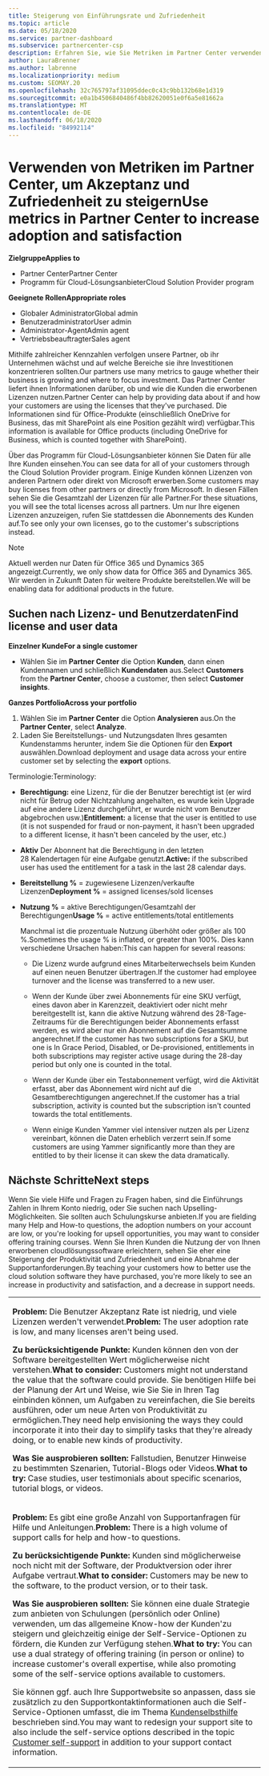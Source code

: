 ```yaml
---
title: Steigerung von Einführungsrate und Zufriedenheit
ms.topic: article
ms.date: 05/18/2020
ms.service: partner-dashboard
ms.subservice: partnercenter-csp
description: Erfahren Sie, wie Sie Metriken im Partner Center verwenden. Metriken können zeigen, ob Ihr Unternehmen zunimmt, wie Kunden ihre Lizenzen verwenden und wo Sie sich mit den Investitionen beschäftigen.
author: LauraBrenner
ms.author: labrenne
ms.localizationpriority: medium
ms.custom: SEOMAY.20
ms.openlocfilehash: 32c765797af31095ddec0c43c9bb132b68e1d319
ms.sourcegitcommit: e0a1b4506840486f4bb82620051e0f6a5e81662a
ms.translationtype: MT
ms.contentlocale: de-DE
ms.lasthandoff: 06/18/2020
ms.locfileid: "84992114"
---
```

# <a name="use-metrics-in-partner-center-to-increase-adoption-and-satisfaction"></a><span data-ttu-id="c563c-104">Verwenden von Metriken im Partner Center, um Akzeptanz und Zufriedenheit zu steigern</span><span class="sxs-lookup"><span data-stu-id="c563c-104">Use metrics in Partner Center to increase adoption and satisfaction</span></span>

<span data-ttu-id="c563c-105">**Zielgruppe**</span><span class="sxs-lookup"><span data-stu-id="c563c-105">**Applies to**</span></span>

- <span data-ttu-id="c563c-106">Partner Center</span><span class="sxs-lookup"><span data-stu-id="c563c-106">Partner Center</span></span>
- <span data-ttu-id="c563c-107">Programm für Cloud-Lösungsanbieter</span><span class="sxs-lookup"><span data-stu-id="c563c-107">Cloud Solution Provider program</span></span>

<span data-ttu-id="c563c-108">**Geeignete Rollen**</span><span class="sxs-lookup"><span data-stu-id="c563c-108">**Appropriate roles**</span></span>

- <span data-ttu-id="c563c-109">Globaler Administrator</span><span class="sxs-lookup"><span data-stu-id="c563c-109">Global admin</span></span>
- <span data-ttu-id="c563c-110">Benutzeradministrator</span><span class="sxs-lookup"><span data-stu-id="c563c-110">User admin</span></span>
- <span data-ttu-id="c563c-111">Administrator-Agent</span><span class="sxs-lookup"><span data-stu-id="c563c-111">Admin agent</span></span>
- <span data-ttu-id="c563c-112">Vertriebsbeauftragter</span><span class="sxs-lookup"><span data-stu-id="c563c-112">Sales agent</span></span>

<span data-ttu-id="c563c-113">Mithilfe zahlreicher Kennzahlen verfolgen unsere Partner, ob ihr Unternehmen wächst und auf welche Bereiche sie ihre Investitionen konzentrieren sollten.</span><span class="sxs-lookup"><span data-stu-id="c563c-113">Our partners use many metrics to gauge whether their business is growing and where to focus investment.</span></span> <span data-ttu-id="c563c-114">Das Partner Center liefert ihnen Informationen darüber, ob und wie die Kunden die erworbenen Lizenzen nutzen.</span><span class="sxs-lookup"><span data-stu-id="c563c-114">Partner Center can help by providing data about if and how your customers are using the licenses that they've purchased.</span></span> <span data-ttu-id="c563c-115">Die Informationen sind für Office-Produkte (einschließlich OneDrive for Business, das mit SharePoint als eine Position gezählt wird) verfügbar.</span><span class="sxs-lookup"><span data-stu-id="c563c-115">This information is available for Office products (including OneDrive for Business, which is counted together with SharePoint).</span></span>

<span data-ttu-id="c563c-116">Über das Programm für Cloud-Lösungsanbieter können Sie Daten für alle Ihre Kunden einsehen.</span><span class="sxs-lookup"><span data-stu-id="c563c-116">You can see data for all of your customers through the Cloud Solution Provider program.</span></span> <span data-ttu-id="c563c-117">Einige Kunden können Lizenzen von anderen Partnern oder direkt von Microsoft erwerben.</span><span class="sxs-lookup"><span data-stu-id="c563c-117">Some customers may buy licenses from other partners or directly from Microsoft.</span></span> <span data-ttu-id="c563c-118">In diesen Fällen sehen Sie die Gesamtzahl der Lizenzen für alle Partner.</span><span class="sxs-lookup"><span data-stu-id="c563c-118">For these situations, you will see the total licenses across all partners.</span></span> <span data-ttu-id="c563c-119">Um nur Ihre eigenen Lizenzen anzuzeigen, rufen Sie stattdessen die Abonnements des Kunden auf.</span><span class="sxs-lookup"><span data-stu-id="c563c-119">To see only your own licenses, go to the customer's subscriptions instead.</span></span>

> [!NOTE]  
>  <span data-ttu-id="c563c-120">Aktuell werden nur Daten für Office 365 und Dynamics 365 angezeigt.</span><span class="sxs-lookup"><span data-stu-id="c563c-120">Currently, we only show data for Office 365 and Dynamics 365.</span></span> <span data-ttu-id="c563c-121">Wir werden in Zukunft Daten für weitere Produkte bereitstellen.</span><span class="sxs-lookup"><span data-stu-id="c563c-121">We will be enabling data for additional products in the future.</span></span>

## <a name="find-license-and-user-data"></a><span data-ttu-id="c563c-122">Suchen nach Lizenz- und Benutzerdaten</span><span class="sxs-lookup"><span data-stu-id="c563c-122">Find license and user data</span></span>


<span data-ttu-id="c563c-123">**Einzelner Kunde**</span><span class="sxs-lookup"><span data-stu-id="c563c-123">**For a single customer**</span></span>

- <span data-ttu-id="c563c-124">Wählen Sie im **Partner Center** die Option **Kunden**, dann einen Kundennamen und schließlich **Kundendaten** aus.</span><span class="sxs-lookup"><span data-stu-id="c563c-124">Select **Customers** from the **Partner Center**, choose a customer, then select **Customer insights**.</span></span>

<span data-ttu-id="c563c-125">**Ganzes Portfolio**</span><span class="sxs-lookup"><span data-stu-id="c563c-125">**Across your portfolio**</span></span>

1.  <span data-ttu-id="c563c-126">Wählen Sie im **Partner Center** die Option **Analysieren** aus.</span><span class="sxs-lookup"><span data-stu-id="c563c-126">On the **Partner Center**, select **Analyze**.</span></span>
2.  <span data-ttu-id="c563c-127">Laden Sie Bereitstellungs- und Nutzungsdaten Ihres gesamten Kundenstamms herunter, indem Sie die Optionen für den **Export** auswählen.</span><span class="sxs-lookup"><span data-stu-id="c563c-127">Download deployment and usage data across your entire customer set by selecting the **export** options.</span></span>

<span data-ttu-id="c563c-128">Terminologie:</span><span class="sxs-lookup"><span data-stu-id="c563c-128">Terminology:</span></span>

- <span data-ttu-id="c563c-129">**Berechtigung:** eine Lizenz, für die der Benutzer berechtigt ist (er wird nicht für Betrug oder Nichtzahlung angehalten, es wurde kein Upgrade auf eine andere Lizenz durchgeführt, er wurde nicht vom Benutzer abgebrochen usw.)</span><span class="sxs-lookup"><span data-stu-id="c563c-129">**Entitlement:** a license that the user is entitled to use (it is not suspended for fraud or non-payment, it hasn't been upgraded to a different license, it hasn't been canceled by the user, etc.)</span></span>

- <span data-ttu-id="c563c-130">**Aktiv** Der Abonnent hat die Berechtigung in den letzten 28 Kalendertagen für eine Aufgabe genutzt.</span><span class="sxs-lookup"><span data-stu-id="c563c-130">**Active:** if the subscribed user has used the entitlement for a task in the last 28 calendar days.</span></span>

- <span data-ttu-id="c563c-131">**Bereitstellung %** = zugewiesene Lizenzen/verkaufte Lizenzen</span><span class="sxs-lookup"><span data-stu-id="c563c-131">**Deployment %** = assigned licenses/sold licenses</span></span>

- <span data-ttu-id="c563c-132">**Nutzung %** = aktive Berechtigungen/Gesamtzahl der Berechtigungen</span><span class="sxs-lookup"><span data-stu-id="c563c-132">**Usage %** = active entitlements/total entitlements</span></span>

   <span data-ttu-id="c563c-133">Manchmal ist die prozentuale Nutzung überhöht oder größer als 100 %.</span><span class="sxs-lookup"><span data-stu-id="c563c-133">Sometimes the usage % is inflated, or greater than 100%.</span></span> <span data-ttu-id="c563c-134">Dies kann verschiedene Ursachen haben:</span><span class="sxs-lookup"><span data-stu-id="c563c-134">This can happen for several reasons:</span></span>

   - <span data-ttu-id="c563c-135">Die Lizenz wurde aufgrund eines Mitarbeiterwechsels beim Kunden auf einen neuen Benutzer übertragen.</span><span class="sxs-lookup"><span data-stu-id="c563c-135">If the customer had employee turnover and the license was transferred to a new user.</span></span>

   - <span data-ttu-id="c563c-136">Wenn der Kunde über zwei Abonnements für eine SKU verfügt, eines davon aber in Karenzzeit, deaktiviert oder nicht mehr bereitgestellt ist, kann die aktive Nutzung während des 28-Tage-Zeitraums für die Berechtigungen beider Abonnements erfasst werden, es wird aber nur ein Abonnement auf die Gesamtsumme angerechnet.</span><span class="sxs-lookup"><span data-stu-id="c563c-136">If the customer has two subscriptions for a SKU, but one is In Grace Period, Disabled, or De-provisioned, entitlements in both subscriptions may register active usage during the 28-day period but only one is counted in the total.</span></span>

   - <span data-ttu-id="c563c-137">Wenn der Kunde über ein Testabonnement verfügt, wird die Aktivität erfasst, aber das Abonnement wird nicht auf die Gesamtberechtigungen angerechnet.</span><span class="sxs-lookup"><span data-stu-id="c563c-137">If the customer has a trial subscription, activity is counted but the subscription isn't counted towards the total entitlements.</span></span>

   - <span data-ttu-id="c563c-138">Wenn einige Kunden Yammer viel intensiver nutzen als per Lizenz vereinbart, können die Daten erheblich verzerrt sein.</span><span class="sxs-lookup"><span data-stu-id="c563c-138">If some customers are using Yammer significantly more than they are entitled to by their license it can skew the data dramatically.</span></span>

## <a name="next-steps"></a><span data-ttu-id="c563c-139">Nächste Schritte</span><span class="sxs-lookup"><span data-stu-id="c563c-139">Next steps</span></span>

<span data-ttu-id="c563c-140">Wenn Sie viele Hilfe und Fragen zu Fragen haben, sind die Einführungs Zahlen in Ihrem Konto niedrig, oder Sie suchen nach Upselling-Möglichkeiten. Sie sollten auch Schulungskurse anbieten.</span><span class="sxs-lookup"><span data-stu-id="c563c-140">If you are fielding many Help and How-to questions, the adoption numbers on your account are low, or you're looking for upsell opportunities, you may want to consider offering training courses.</span></span> <span data-ttu-id="c563c-141">Wenn Sie Ihren Kunden die Nutzung der von Ihnen erworbenen cloudlösungssoftware erleichtern, sehen Sie eher eine Steigerung der Produktivität und Zufriedenheit und eine Abnahme der Supportanforderungen.</span><span class="sxs-lookup"><span data-stu-id="c563c-141">By teaching your customers how to better use the cloud solution software they have purchased, you're more likely to see an increase in productivity and satisfaction, and a decrease in support needs.</span></span>

<table>
<colgroup>
<col width="100%" />
</colgroup>
<tbody>
<tr class="odd">
<td><p><span data-ttu-id="c563c-142"><strong>Problem:</strong> Die Benutzer Akzeptanz Rate ist niedrig, und viele Lizenzen werden&#39;t verwendet.</span><span class="sxs-lookup"><span data-stu-id="c563c-142"><strong>Problem:</strong> The user adoption rate is low, and many licenses aren&#39;t being used.</span></span></p>
<p><span data-ttu-id="c563c-143"><strong>Zu berücksichtigende Punkte:</strong> Kunden können den von der Software bereitgestellten Wert möglicherweise nicht verstehen.</span><span class="sxs-lookup"><span data-stu-id="c563c-143"><strong>What to consider:</strong> Customers might not understand the value that the software could provide.</span></span> <span data-ttu-id="c563c-144">Sie benötigen Hilfe bei der Planung der Art und Weise, wie Sie Sie in Ihren Tag einbinden können, um Aufgaben zu vereinfachen, die Sie bereits ausführen, oder um neue Arten von Produktivität zu ermöglichen.</span><span class="sxs-lookup"><span data-stu-id="c563c-144">They need help envisioning the ways they could incorporate it into their day to simplify tasks that they're already doing, or to enable new kinds of productivity.</span></span></p>
<p><span data-ttu-id="c563c-145"><strong>Was Sie ausprobieren sollten:</strong> Fallstudien, Benutzer Hinweise zu bestimmten Szenarien, Tutorial-Blogs oder Videos.</span><span class="sxs-lookup"><span data-stu-id="c563c-145"><strong>What to try:</strong> Case studies, user testimonials about specific scenarios, tutorial blogs, or videos.</span></span></p></td>
</tr>
<tr class="even">
<td><p><span data-ttu-id="c563c-146"><strong>Problem:</strong> Es gibt eine große Anzahl von Supportanfragen für Hilfe und Anleitungen.</span><span class="sxs-lookup"><span data-stu-id="c563c-146"><strong>Problem:</strong> There is a high volume of support calls for help and how-to questions.</span></span></p>
<p><span data-ttu-id="c563c-147"><strong>Zu berücksichtigende Punkte:</strong> Kunden sind möglicherweise noch nicht mit der Software, der Produktversion oder ihrer Aufgabe vertraut.</span><span class="sxs-lookup"><span data-stu-id="c563c-147"><strong>What to consider:</strong> Customers may be new to the software, to the product version, or to their task.</span></span></p>
<p><span data-ttu-id="c563c-148"><strong>Was Sie ausprobieren sollten:</strong> Sie können eine duale Strategie zum anbieten von Schulungen (persönlich oder Online) verwenden, um das allgemeine Know-how der Kunden&#39;zu steigern und gleichzeitig einige der Self-Service-Optionen zu fördern, die Kunden zur Verfügung stehen.</span><span class="sxs-lookup"><span data-stu-id="c563c-148"><strong>What to try:</strong> You can use a dual strategy of offering training (in person or online) to increase customer&#39;s overall expertise, while also promoting some of the self-service options available to customers.</span></span></p>
<p><span data-ttu-id="c563c-149">Sie können ggf. auch Ihre Supportwebsite so anpassen, dass sie zusätzlich zu den Supportkontaktinformationen auch die Self-Service-Optionen umfasst, die im Thema <a href="customer-self-support.md" data-raw-source="[Customer self-support](customer-self-support.md)">Kundenselbsthilfe</a> beschrieben sind.</span><span class="sxs-lookup"><span data-stu-id="c563c-149">You may want to redesign your support site to also include the self-service options described in the topic <a href="customer-self-support.md" data-raw-source="[Customer self-support](customer-self-support.md)">Customer self-support</a> in addition to your support contact information.</span></span></p></td>
</tr>
</tbody>
</table>
